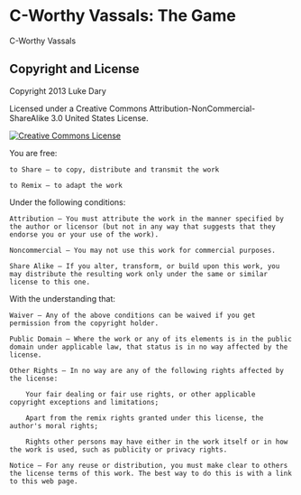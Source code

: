 C-Worthy Vassals: The Game
============================

C-Worthy Vassals


Copyright and License
----------------------

Copyright 2013 Luke Dary

Licensed under a Creative Commons Attribution-NonCommercial-ShareAlike 3.0 United States License.

[![Creative Commons License](http://i.creativecommons.org/l/by-nc-sa/3.0/us/88x31.png)](http://creativecommons.org/licenses/by-nc-sa/3.0/us/)

You are free:
	
	to Share — to copy, distribute and transmit the work

	to Remix — to adapt the work

Under the following conditions:

	Attribution — You must attribute the work in the manner specified by the author or licensor (but not in any way that suggests that they endorse you or your use of the work).
	
	Noncommercial — You may not use this work for commercial purposes.

	Share Alike — If you alter, transform, or build upon this work, you may distribute the resulting work only under the same or similar license to this one.

With the understanding that:

	Waiver — Any of the above conditions can be waived if you get permission from the copyright holder.

	Public Domain — Where the work or any of its elements is in the public domain under applicable law, that status is in no way affected by the license.

	Other Rights — In no way are any of the following rights affected by the license:

		Your fair dealing or fair use rights, or other applicable copyright exceptions and limitations;

		Apart from the remix rights granted under this license, the author's moral rights;

		Rights other persons may have either in the work itself or in how the work is used, such as publicity or privacy rights.

	Notice — For any reuse or distribution, you must make clear to others the license terms of this work. The best way to do this is with a link to this web page.